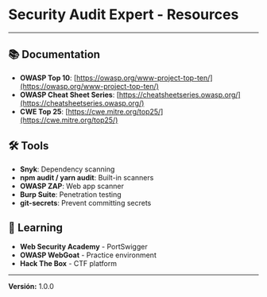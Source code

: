 # Security Audit Expert - Resources

---

## 📚 Documentation
- **OWASP Top 10**: [https://owasp.org/www-project-top-ten/](https://owasp.org/www-project-top-ten/)
- **OWASP Cheat Sheet Series**: [https://cheatsheetseries.owasp.org/](https://cheatsheetseries.owasp.org/)
- **CWE Top 25**: [https://cwe.mitre.org/top25/](https://cwe.mitre.org/top25/)

## 🛠️ Tools
- **Snyk**: Dependency scanning
- **npm audit / yarn audit**: Built-in scanners
- **OWASP ZAP**: Web app scanner
- **Burp Suite**: Penetration testing
- **git-secrets**: Prevent committing secrets

## 📖 Learning
- **Web Security Academy** - PortSwigger
- **OWASP WebGoat** - Practice environment
- **Hack The Box** - CTF platform

---

**Versión:** 1.0.0

